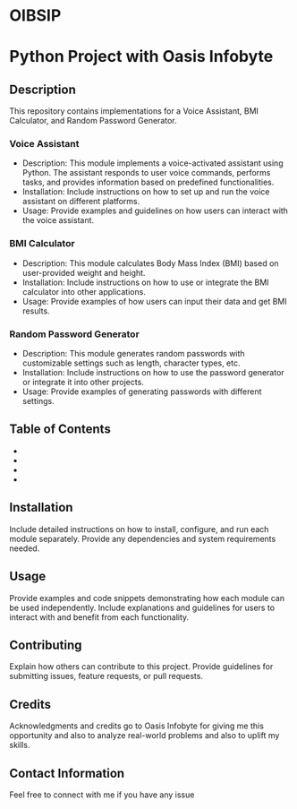 # OIBSIP
# Python Project with Oasis Infobyte


## Description
This repository contains implementations for a Voice Assistant, BMI Calculator, and Random Password Generator.


### Voice Assistant
- Description: This module implements a voice-activated assistant using Python. The assistant responds to user voice commands, performs tasks, and provides information based on predefined functionalities.
- Installation: Include instructions on how to set up and run the voice assistant on different platforms.
- Usage: Provide examples and guidelines on how users can interact with the voice assistant.

### BMI Calculator
- Description: This module calculates Body Mass Index (BMI) based on user-provided weight and height.
- Installation: Include instructions on how to use or integrate the BMI calculator into other applications.
- Usage: Provide examples of how users can input their data and get BMI results.

### Random Password Generator
- Description: This module generates random passwords with customizable settings such as length, character types, etc.
- Installation: Include instructions on how to use the password generator or integrate it into other projects.
- Usage: Provide examples of generating passwords with different settings.

## Table of Contents
- 
- 
- 
- 

## Installation
Include detailed instructions on how to install, configure, and run each module separately. Provide any dependencies and system requirements needed.

## Usage
Provide examples and code snippets demonstrating how each module can be used independently. Include explanations and guidelines for users to interact with and benefit from each functionality.

## Contributing
Explain how others can contribute to this project. Provide guidelines for submitting issues, feature requests, or pull requests.

## Credits
Acknowledgments and credits go to Oasis Infobyte for giving me this opportunity and also to analyze real-world problems and also to uplift my skills.

## Contact Information
Feel free to connect with me if you have any issue 


